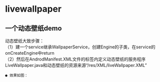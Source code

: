 livewallpaper
==============
一个动态壁纸demo
---------------
动态壁纸大致步骤：<br>
（1）建一个service继承WallpaperService，创建Engine的子类，在service的onCreateEngine中return<br>
（2）然后在AndrodManifest.XML文件的<service>标签内定义动态壁纸的服务程序LiveWallpaper.java和动态壁纸的资源来源“/res/XML/liveWallpaper.XML”<br>

`● 效果如图：`<br>



